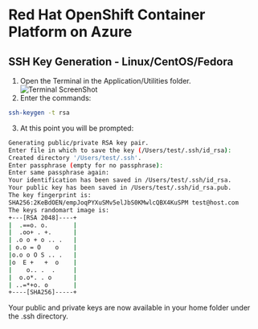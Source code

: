 # Red Hat OpenShift Container Platform on Azure

## SSH Key Generation - Linux/CentOS/Fedora
1. Open the Terminal in the Application/Utilities folder.
![Terminal ScreenShot][terminal]
2. Enter the commands:
```bash
ssh-keygen -t rsa
```
3. At this point you will be prompted:

```bash
Generating public/private RSA key pair.
Enter file in which to save the key (/Users/test/.ssh/id_rsa):
Created directory '/Users/test/.ssh'.
Enter passphrase (empty for no passphrase):
Enter same passphrase again:
Your identification has been saved in /Users/test/.ssh/id_rsa.
Your public key has been saved in /Users/test/.ssh/id_rsa.pub.
The key fingerprint is:
SHA256:2KeBdOEN/empJoqPYXuSMv5elJbS0KMwlcQBX4KuSPM test@host.com
The keys randomart image is:
+---[RSA 2048]----+
|  .==o. o.       |
|  .oo+ . +.      |
| .o o + o .. .   |
| o.o = O    o    |
|o.o o O S .. .   |
|o  E +   +  o    |
|    o.. .  .     |
|  o.o*. . o      |
| ..=*+o. o       |
+----[SHA256]-----+
```

Your public and private keys are now available in your home folder under the .ssh directory.


[terminal]:  https://github.com/dimjost/openshift-ansible-contrib/raw/master/reference-architecture/azure-ansible/images/terminal.png
